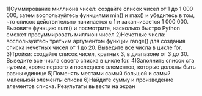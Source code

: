 1)Суммирование миллиона чисел: создайте список чисел от 1
до 1 000 000, затем воспользуйтесь функциями min() и max() и
убедитесь в том, что список действительно начинается с 1 и
заканчивается 1 000 000. Вызовите функцию sum() и
посмотрите, насколько быстро Python сможет просуммировать
миллион чисел
2)Нечетные числа: воспользуйтесь третьим аргументом
функции range() для создания списка нечетных чисел от 1 до
20. Выведите все числа в цикле for.
3)Тройки: создайте список чисел, кратных 3, в диапазоне от 3
до 30. Выведите все числа своего списка в цикле for.
4)Заполнить список ста нулями, кроме первого и последнего
элементов, которые должны быть равны единице
5)Поменять местами самый большой и самый маленький
элементы списка
6)Найдите сумму и произведение элементов списка.
Результаты вывести на экран